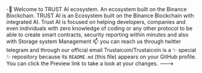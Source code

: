 -👀 Welcome to TRUST AI ecosystem. An ecosystem built on the Binance Blockchain. TRUST AI is an Ecosystem built on the Binance Blockchain with integrated AI. Trust AI is focused on helping developers, companies and even individuals with zero knowledge of coding or any other protocol to be able to create smart contracts, security reporting within minutes and also with Storage system Management
📫 you can reach us through twitter telegram and through our official email
Trustaicoin/Trustaicoin is a ✨ special ✨ repository because its `README.md` (this file) appears on your GitHub profile.
You can click the Preview link to take a look at your changes.
--->
